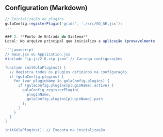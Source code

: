 ## Configuration (Markdown)
```javascript
// Inicialização de plugins
gulaConfig.registerPlugin('grids', './src/GG_AE.jsx');
---

### 2. **Ponto de Entrada do Sistema**  
Local: No arquivo principal que inicializa a aplicação (provavelmente `Application` ou `main.jsx` no seu checklist):

```javascript
// main.jsx ou Application.jsx
#include "ip.js/2.0.zip.json" // Carrega configurações

function initGulaPlugins() {
  // Registra todos os plugins definidos na configuração
  if (gulaConfig.plugins) {
    for (var pluginName in gulaConfig.plugins) {
      if (gulaConfig.plugins[pluginName].active) {
        gulaConfig.registerPlugin(
          pluginName, 
          gulaConfig.plugins[pluginName].path
        );
      }
    }
  }
}

initGulaPlugins(); // Executa na inicialização
